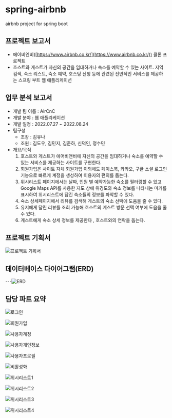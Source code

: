 # spring-airbnb
airbnb project for spring boot

## 프로젝트 보고서

- 에어비엔비([https://www.airbnb.co.kr/](https://www.airbnb.co.kr/)) 클론 프로젝트
- 호스트와 게스트가 자신의 공간을 임대하거나 숙소를 예약할 수 있는 사이트. 지역 검색, 숙소 리스트, 숙소 예약, 호스팅 신청 등에 관련된 전반적인 서비스를 제공하는 스프링 부트 웹 애플리케이션

## **업무 분석 보고서**

- 개발 팀 이름 : AirCnC
- 개발 분야 : 웹 애플리케이션
- 개발 일정 : 2022.07.27 ~ 2022.08.24
- 팀구성
    - 조장 : 김유나
    - 조원 : 김도우, 김민지, 김준하, 신덕인, 정수민
- 개요/목적
    1. 호스트와 게스트가 에어비앤비에 자신의 공간을 임대하거나 숙소를 예약할 수 있는 서비스를 제공하는 사이트를 구현한다.
    2. 회원가입은 사이트 자체 회원가입 이외에도 페이스북, 카카오, 구글 소셜 로그인 기능으로 빠르게 계정을 생성하여 이용자의 편의를 돕는다.
    3. 위시리스트 페이지에서는 날짜, 인원 별 예약가능한 숙소를 필터링할 수 있고 Google Maps API를 사용한 지도 상에 위경도와 숙소 정보를 나타내는 마커를 표시하여 위시리스트에 담긴 숙소들의 정보를 파악할 수 있다.
    4. 숙소 상세페이지에서 리뷰를 검색해 게스트의 숙소 선택에 도움을 줄 수 있다.
    5. 유저에게 달린 리뷰를 조회 가능해 호스트의 게스트 방문 선택 여부에 도움을 줄 수 있다.
    6. 게스트에게 숙소 상세 정보를 제공한다 , 호스트와의 연락을 돕는다.

## 프로젝트 기획서

![프로젝트 기획서](https://user-images.githubusercontent.com/107186827/202121096-c6f385bd-165b-4e2b-985b-ce6d20bad834.png)


## 데이터베이스 다이어그램(ERD)

---![ERD](https://user-images.githubusercontent.com/107186827/202121143-5003c288-d22a-4968-b47c-434b3ea9ae1d.png)




## 담당 파트 요약

![로그인](https://user-images.githubusercontent.com/107186827/202122665-b3f8abbc-d4a8-48cb-a327-2f15a6071a59.png)

![회원가입](https://user-images.githubusercontent.com/107186827/202122778-b847d226-e424-4ed4-8e8b-2949c2f4c8df.png)

![사용자계정](https://user-images.githubusercontent.com/107186827/202122712-31606b60-f5a0-48a7-944b-94566aac981c.png)

![사용자개인정보](https://user-images.githubusercontent.com/107186827/202122694-b1b064aa-06c3-4f55-a662-724b8d004ca2.png)

![사용자프로필](https://user-images.githubusercontent.com/107186827/202122744-a3a03ed6-9d67-4e50-bb2d-794acea9ad44.png)

![비활성화](https://user-images.githubusercontent.com/107186827/202122913-a1154249-c7bc-4287-a502-1b66066a3e0e.png)

![위시리스트1](https://user-images.githubusercontent.com/107186827/202122928-85cf7ae6-2ffb-4d8d-a9e4-2c9b0e812f44.png)

![위시리스트2](https://user-images.githubusercontent.com/107186827/202122951-c5c25ac1-ce94-40e0-98b7-3b2e9f02baae.png)

![위시리스트3](https://user-images.githubusercontent.com/107186827/202122973-0d5c933c-2171-404a-b5f8-042cf0a362fb.png)

![위시리스트4](https://user-images.githubusercontent.com/107186827/202122990-7e47cdf5-2a2b-4de5-a343-9ffb354e5462.png)


